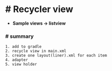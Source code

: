 # # Recycler view

- **Sample views -> listview**



### **# summary**

```
1. add to gradle
2. recycle view in main.xml
3. create one layout(liner).xml for each item
4. adapter
5. view holder
```

